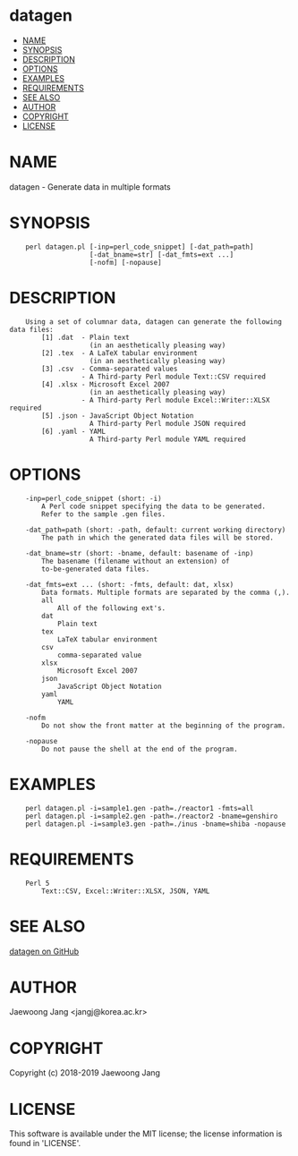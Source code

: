 # datagen

<?xml version="1.0" ?>
<!DOCTYPE html PUBLIC "-//W3C//DTD XHTML 1.0 Strict//EN" "http://www.w3.org/TR/xhtml1/DTD/xhtml1-strict.dtd">
<html xmlns="http://www.w3.org/1999/xhtml">
<head>
<meta http-equiv="content-type" content="text/html; charset=utf-8" />
<link rev="made" href="mailto:" />
</head>

<body>



<ul id="index">
  <li><a href="#NAME">NAME</a></li>
  <li><a href="#SYNOPSIS">SYNOPSIS</a></li>
  <li><a href="#DESCRIPTION">DESCRIPTION</a></li>
  <li><a href="#OPTIONS">OPTIONS</a></li>
  <li><a href="#EXAMPLES">EXAMPLES</a></li>
  <li><a href="#REQUIREMENTS">REQUIREMENTS</a></li>
  <li><a href="#SEE-ALSO">SEE ALSO</a></li>
  <li><a href="#AUTHOR">AUTHOR</a></li>
  <li><a href="#COPYRIGHT">COPYRIGHT</a></li>
  <li><a href="#LICENSE">LICENSE</a></li>
</ul>

<h1 id="NAME">NAME</h1>

<p>datagen - Generate data in multiple formats</p>

<h1 id="SYNOPSIS">SYNOPSIS</h1>

<pre><code>    perl datagen.pl [-inp=perl_code_snippet] [-dat_path=path]
                    [-dat_bname=str] [-dat_fmts=ext ...]
                    [-nofm] [-nopause]</code></pre>

<h1 id="DESCRIPTION">DESCRIPTION</h1>

<pre><code>    Using a set of columnar data, datagen can generate the following data files:
        [1] .dat  - Plain text
                    (in an aesthetically pleasing way)
        [2] .tex  - A LaTeX tabular environment
                    (in an aesthetically pleasing way)
        [3] .csv  - Comma-separated values
                  - A Third-party Perl module Text::CSV required
        [4] .xlsx - Microsoft Excel 2007
                    (in an aesthetically pleasing way)
                  - A Third-party Perl module Excel::Writer::XLSX required
        [5] .json - JavaScript Object Notation
                    A Third-party Perl module JSON required
        [6] .yaml - YAML
                    A Third-party Perl module YAML required</code></pre>

<h1 id="OPTIONS">OPTIONS</h1>

<pre><code>    -inp=perl_code_snippet (short: -i)
        A Perl code snippet specifying the data to be generated.
        Refer to the sample .gen files.

    -dat_path=path (short: -path, default: current working directory)
        The path in which the generated data files will be stored.

    -dat_bname=str (short: -bname, default: basename of -inp)
        The basename (filename without an extension) of
        to-be-generated data files.

    -dat_fmts=ext ... (short: -fmts, default: dat, xlsx)
        Data formats. Multiple formats are separated by the comma (,).
        all
            All of the following ext&#39;s.
        dat
            Plain text
        tex
            LaTeX tabular environment
        csv
            comma-separated value
        xlsx
            Microsoft Excel 2007
        json
            JavaScript Object Notation
        yaml
            YAML

    -nofm
        Do not show the front matter at the beginning of the program.

    -nopause
        Do not pause the shell at the end of the program.</code></pre>

<h1 id="EXAMPLES">EXAMPLES</h1>

<pre><code>    perl datagen.pl -i=sample1.gen -path=./reactor1 -fmts=all
    perl datagen.pl -i=sample2.gen -path=./reactor2 -bname=genshiro
    perl datagen.pl -i=sample3.gen -path=./inus -bname=shiba -nopause</code></pre>

<h1 id="REQUIREMENTS">REQUIREMENTS</h1>

<pre><code>    Perl 5
        Text::CSV, Excel::Writer::XLSX, JSON, YAML</code></pre>

<h1 id="SEE-ALSO">SEE ALSO</h1>

<p><a href="https://github.com/jangcom/datagen">datagen on GitHub</a></p>

<h1 id="AUTHOR">AUTHOR</h1>

<p>Jaewoong Jang &lt;jangj@korea.ac.kr&gt;</p>

<h1 id="COPYRIGHT">COPYRIGHT</h1>

<p>Copyright (c) 2018-2019 Jaewoong Jang</p>

<h1 id="LICENSE">LICENSE</h1>

<p>This software is available under the MIT license; the license information is found in &#39;LICENSE&#39;.</p>


</body>

</html>
